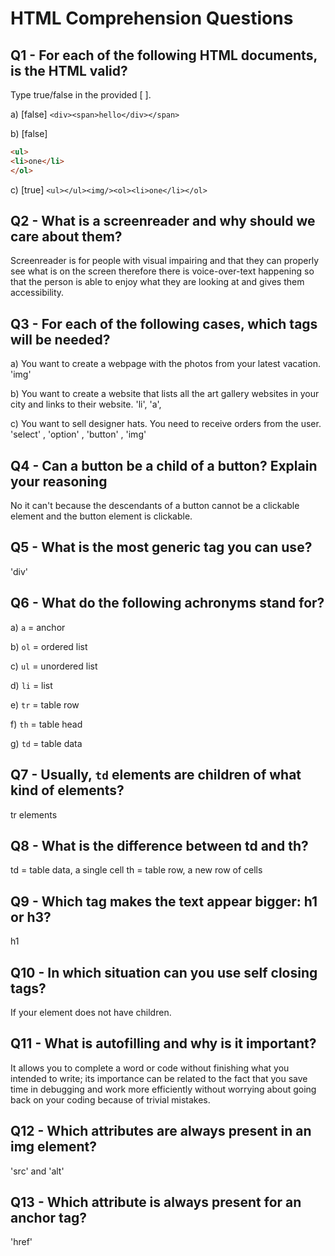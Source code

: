 # HTML Comprehension Questions

## Q1 - For each of the following HTML documents, is the HTML valid?

Type true/false in the provided [ ].

a) [false] `<div><span>hello</div></span>`

b) [false]

```html
<ul>
<li>one</li>
</ol>
```

c) [true] `<ul></ul><img/><ol><li>one</li></ol>`

## Q2 - What is a screenreader and why should we care about them?

Screenreader is for people with visual impairing and that they can properly see what is on the screen therefore there is voice-over-text happening so that the person is able to enjoy what they are looking at and gives them accessibility.

## Q3 - For each of the following cases, which tags will be needed?

a) You want to create a webpage with the photos from your latest vacation. 'img'

b) You want to create a website that lists all the art gallery websites in your city and links to their website. 'li', 'a',

c) You want to sell designer hats. You need to receive orders from the user. 'select' , 'option' , 'button' , 'img'

## Q4 - Can a button be a child of a button? Explain your reasoning

No it can't because the descendants of a button cannot be a clickable element and the button element is clickable.

## Q5 - What is the most generic tag you can use?

'div'

## Q6 - What do the following achronyms stand for?

a) `a` = anchor

b) `ol` = ordered list

c) `ul` = unordered list

d) `li` = list

e) `tr` = table row

f) `th` = table head

g) `td` = table data

## Q7 - Usually, `td` elements are children of what kind of elements?

tr elements

## Q8 - What is the difference between td and th?

td = table data, a single cell
th = table row, a new row of cells

## Q9 - Which tag makes the text appear bigger: h1 or h3?

h1

## Q10 - In which situation can you use self closing tags?

If your element does not have children.

## Q11 - What is autofilling and why is it important?

It allows you to complete a word or code without finishing what you intended to write; its importance can be related to the fact that you save time in debugging and work more efficiently without worrying about going back on your coding because of trivial mistakes.

## Q12 - Which attributes are always present in an img element?

'src' and 'alt'

## Q13 - Which attribute is always present for an anchor tag?

'href'
